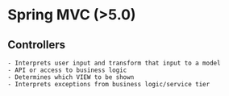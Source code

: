 # Spring MVC (>5.0)
## Controllers
	- Interprets user input and transform that input to a model
	- API or access to business logic
	- Determines which VIEW to be shown
	- Interprets exceptions from business logic/service tier